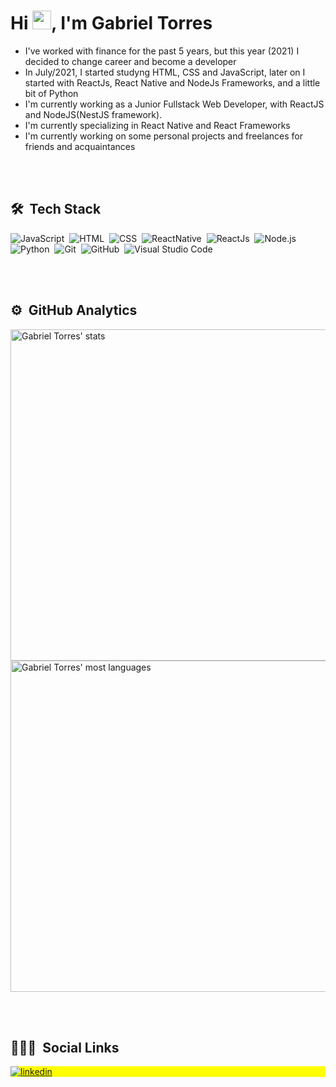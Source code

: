<h1 align="left">Hi <img src="https://raw.githubusercontent.com/kaueMarques/kaueMarques/master/hi.gif" width="30px">, I'm Gabriel Torres</h1>

- I've worked with finance for the past 5 years, but this year (2021) I decided to change career and become a developer
- In July/2021, I started studyng HTML, CSS and JavaScript, later on I started with ReactJs, React Native and NodeJs Frameworks, and a little bit of Python
- I'm currently working as a Junior Fullstack Web Developer, with ReactJS and NodeJS(NestJS framework).
- I'm currently specializing in React Native and React Frameworks
- I'm currently working on some personal projects and freelances for friends and acquaintances

<br><br>

## 🛠 &nbsp;Tech Stack

![JavaScript](https://img.shields.io/badge/-JavaScript-05122A?style=flat&logo=javascript)&nbsp;
![HTML](https://img.shields.io/badge/-HTML-05122A?style=flat&logo=HTML5)&nbsp;
![CSS](https://img.shields.io/badge/-CSS-05122A?style=flat&logo=CSS3&logoColor=1572B6)&nbsp;
![ReactNative](https://img.shields.io/badge/-ReactNative-05122A?style=flat&logo=react)&nbsp;
![ReactJs](https://img.shields.io/badge/-React-05122A?style=flat&logo=react)&nbsp;
![Node.js](https://img.shields.io/badge/-Node.js-05122A?style=flat&logo=node.js)&nbsp;
![Python](https://img.shields.io/badge/-Python-05122A?style=flat&logo=python)&nbsp;
![Git](https://img.shields.io/badge/-Git-05122A?style=flat&logo=git)&nbsp;
![GitHub](https://img.shields.io/badge/-GitHub-05122A?style=flat&logo=github)&nbsp;
![Visual Studio Code](https://img.shields.io/badge/-Visual%20Studio%20Code-05122A?style=flat&logo=visual-studio-code&logoColor=007ACC)&nbsp;

<br><br>

## ⚙️ &nbsp;GitHub Analytics

<p align="left">
<img width="530em" src="https://github-readme-stats-sigma-seven.vercel.app/api?username=gvtorress&show_icons=true&theme=vision-friendly-dark" alt="Gabriel Torres' stats"/>
<img width="530em" src="https://github-readme-stats-sigma-seven.vercel.app/api/top-langs/?username=gvtorress&layout=compact&langs_count=6" alt="Gabriel Torres' most languages"/>
</p>

<br><br>

## 👨🏽‍🦲 &nbsp;Social Links

<p align="left" style="background:yellow">
<a href="https://www.linkedin.com/in/gabriel-torres-05013357/" target="_blank">
  <img align="center" src="https://img.shields.io/badge/-GabrielTorres-05122A?style=flat&logo=linkedin" alt="linkedin"/>
</a>
</p>

<!--
**gvtorress/gvtorress** is a ✨ _special_ ✨ repository because its `README.md` (this file) appears on your GitHub profile.

Here are some ideas to get you started:

- 🔭 I’m currently working on ...
- 🌱 I’m currently learning ...
- 👯 I’m looking to collaborate on ...
- 🤔 I’m looking for help with ...
- 💬 Ask me about ...
- 📫 How to reach me: ...
- 😄 Pronouns: ...
- ⚡ Fun fact: ...
-->
